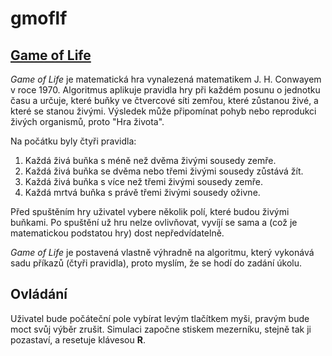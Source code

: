 # gmoflf

## [Game of Life](https://en.wikipedia.org/wiki/Conway%27s_Game_of_Life)

*Game of Life* je matematická hra vynalezená matematikem J. H. Conwayem v roce 1970. Algoritmus aplikuje pravidla hry při každém posunu o jednotku času a určuje, které buňky ve čtvercové síti zemřou, které zůstanou živé, a které se stanou živými. Výsledek může připomínat pohyb nebo reprodukci živých organismů, proto "Hra života".

Na počátku byly čtyři pravidla:
1.    Každá živá buňka s méně než dvěma živými sousedy zemře.
2.    Každá živá buňka se dvěma nebo třemi živými sousedy zůstává žít.
3.    Každá živá buňka s více než třemi živými sousedy zemře.
4.    Každá mrtvá buňka s právě třemi živými sousedy oživne.

Před spuštěním hry uživatel vybere několik polí, které budou živými buňkami. Po spuštění už hru nelze ovlivňovat, vyvíjí se sama a (což je matematickou podstatou hry) dost nepředvídatelně.

*Game of Life* je postavená vlastně výhradně na algoritmu, který vykonává sadu příkazů (čtyři pravidla), proto myslím, že se hodí do zadání úkolu.

## Ovládání

Uživatel bude počáteční pole vybírat levým tlačítkem myši, pravým bude moct svůj výběr zrušit. Simulaci započne stiskem mezerníku, stejně tak ji pozastaví, a resetuje klávesou **R**.
